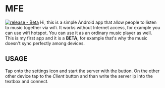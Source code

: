 # MFE
[![release - Beta](https://img.shields.io/badge/release-Beta-blue)](https://)
Hi, this is a simple Android app that allow people to listen to music together via wifi. It works without Internet access, for example you can use wifi hotspot. You can use it as an ordinary music player as well.
This is my first app and it is a **BETA**, for example that's why the music doesn't sync perfectly among devices.

## USAGE
Tap onto the settings icon and start the server with the button. On the other other device tap to the *Client* button and than write the server ip into the textbox and connect.
